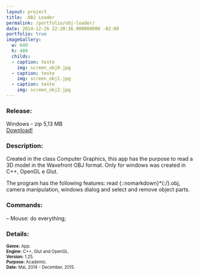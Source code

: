 ```yaml
---
layout: project
title: .OBJ Loader
permalink: /portfolio/obj-loader/
date: 2014-12-26 22:20:16.000000000 -02:00
portfolio: true
imageGallery:
  w: 640
  h: 480
  childs:
  - caption: teste
    img: screen_obj0.jpg
  - caption: teste
    img: screen_obj1.jpg
  - caption: teste
    img: screen_obj2.jpg
---
```


 <span/>

### Release:

<div class="box">
Windows - zip 5,13 MB
<a href="https://dl.dropboxusercontent.com/u/90839850/Games/OBJ%20Loader.zip">
<div class="box-link">
Download!
</div>
</a>
</div>

### Description:

Created in the class Computer Graphics, this app has the purpose to read a 3D model in the Wavefront OBJ format.
Only for windows was created in C++, OpenGL e Glut.

The program has the following features:
read {::nomarkdown}*{:/}.obj,
camera manipulation,
windows dialog and
select and remove object parts.

### Commands:

– Mouse: do everything;

### Details:
<p style="font-size:0.8em">
<strong>Genre:</strong> App.<br>
<strong>Engine:</strong> C++, Glut and OpenGL.<br>
<strong>Version:</strong> 1.25.<br>
<strong>Purpose:</strong> Academic.<br>
<strong>Date:</strong> Mai, 2014 - December, 2015.<br>
</p>
